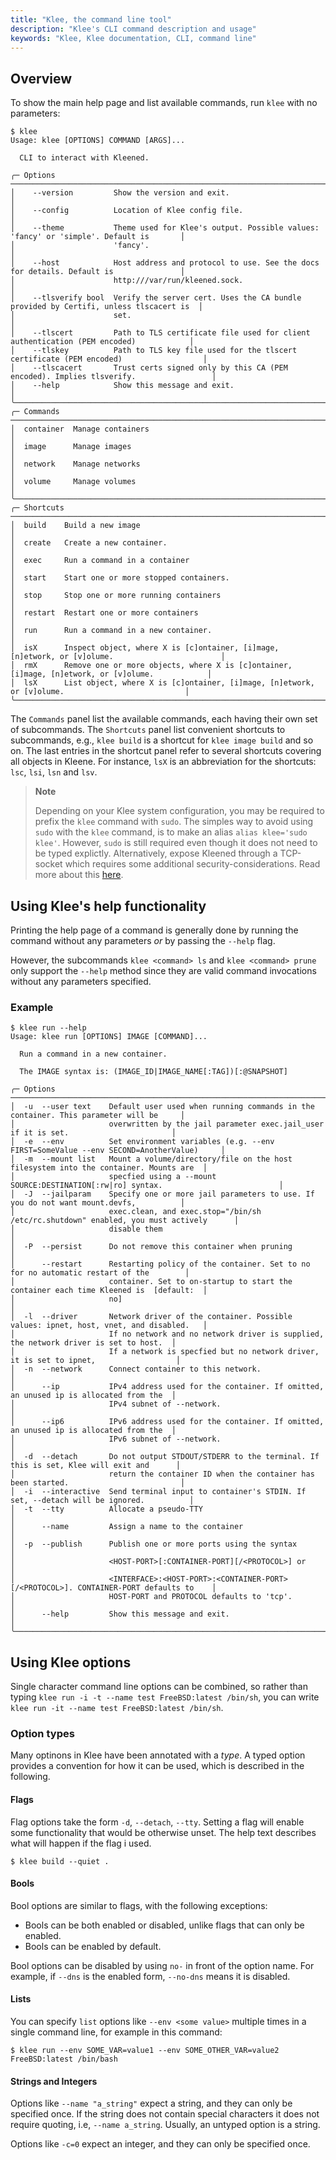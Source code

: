 ```yaml
---
title: "Klee, the command line tool"
description: "Klee's CLI command description and usage"
keywords: "Klee, Klee documentation, CLI, command line"
---
```


## Overview

To show the main help page and list available commands, run `klee` with no parameters:

```console
$ klee
Usage: klee [OPTIONS] COMMAND [ARGS]...

  CLI to interact with Kleened.

╭─ Options ─────────────────────────────────────────────────────────────────────────────────────────────────╮
│    --version         Show the version and exit.                                                           │
│    --config          Location of Klee config file.                                                        │
│    --theme           Theme used for Klee's output. Possible values: 'fancy' or 'simple'. Default is       │
│                      'fancy'.                                                                             │
│    --host            Host address and protocol to use. See the docs for details. Default is               │
│                      http:///var/run/kleened.sock.                                                        │
│    --tlsverify bool  Verify the server cert. Uses the CA bundle provided by Certifi, unless tlscacert is  │
│                      set.                                                                                 │
│    --tlscert         Path to TLS certificate file used for client authentication (PEM encoded)            │
│    --tlskey          Path to TLS key file used for the tlscert certificate (PEM encoded)                  │
│    --tlscacert       Trust certs signed only by this CA (PEM encoded). Implies tlsverify.                 │
│    --help            Show this message and exit.                                                          │
╰───────────────────────────────────────────────────────────────────────────────────────────────────────────╯
╭─ Commands ────────────────────────────────────────────────────────────────────────────────────────────────╮
│  container  Manage containers                                                                             │
│  image      Manage images                                                                                 │
│  network    Manage networks                                                                               │
│  volume     Manage volumes                                                                                │
╰───────────────────────────────────────────────────────────────────────────────────────────────────────────╯
╭─ Shortcuts ───────────────────────────────────────────────────────────────────────────────────────────────╮
│  build    Build a new image                                                                               │
│  create   Create a new container.                                                                         │
│  exec     Run a command in a container                                                                    │
│  start    Start one or more stopped containers.                                                           │
│  stop     Stop one or more running containers                                                             │
│  restart  Restart one or more containers                                                                  │
│  run      Run a command in a new container.                                                               │
│  isX      Inspect object, where X is [c]ontainer, [i]mage, [n]etwork, or [v]olume.                        │
│  rmX      Remove one or more objects, where X is [c]ontainer, [i]mage, [n]etwork, or [v]olume.            │
│  lsX      List object, where X is [c]ontainer, [i]mage, [n]etwork, or [v]olume.                           │
╰───────────────────────────────────────────────────────────────────────────────────────────────────────────╯

```

The `Commands` panel list the available commands, each having their own set of subcommands.
The `Shortcuts` panel list convenient shortcuts to subcommands, e.g.,
`klee build` is a shortcut for `klee image build` and so on. The last entries in the
shortcut panel refer to several shortcuts covering all objects in Kleene.
For instance, `lsX` is an abbreviation for the shortcuts: `lsc`, `lsi`, `lsn` and `lsv`.

> **Note**
>
> Depending on your Klee system configuration, you may be required to prefix
> the `klee` command with `sudo`. The simples way to avoid using `sudo` with the
> `klee` command, is to make an alias `alias klee='sudo klee'`. However,
> `sudo` is still required even though it does not need to be typed explictly.
> Alternatively, expose Kleened through a TCP-socket which requires some additional
> security-considerations. Read more about this [here](/operation/protect-access/).

## Using Klee's help functionality

Printing the help page of a command is generally done by running the command without any
parameters *or* by passing the `--help` flag.

However, the subcommands `klee <command> ls` and `klee <command> prune` only support the `--help`
method since they are valid command invocations without any parameters specified.

### Example

```console
$ klee run --help
Usage: klee run [OPTIONS] IMAGE [COMMAND]...

  Run a command in a new container.

  The IMAGE syntax is: (IMAGE_ID|IMAGE_NAME[:TAG])[:@SNAPSHOT]

╭─ Options ────────────────────────────────────────────────────────────────────────────────────────────────╮
│  -u  --user text    Default user used when running commands in the container. This parameter will be     │
│                     overwritten by the jail parameter exec.jail_user if it is set.                       │
│  -e  --env          Set environment variables (e.g. --env FIRST=SomeValue --env SECOND=AnotherValue)     │
│  -m  --mount list   Mount a volume/directory/file on the host filesystem into the container. Mounts are  │
│                     specfied using a --mount SOURCE:DESTINATION[:rw|ro] syntax.                          │
│  -J  --jailparam    Specify one or more jail parameters to use. If you do not want mount.devfs,          │
│                     exec.clean, and exec.stop="/bin/sh /etc/rc.shutdown" enabled, you must actively      │
│                     disable them                                                                         │
│  -P  --persist      Do not remove this container when pruning                                            │
│      --restart      Restarting policy of the container. Set to no for no automatic restart of the        │
│                     container. Set to on-startup to start the container each time Kleened is  [default:  │
│                     no]                                                                                  │
│  -l  --driver       Network driver of the container. Possible values: ipnet, host, vnet, and disabled.   │
│                     If no network and no network driver is supplied, the network driver is set to host.  │
│                     If a network is specfied but no network driver, it is set to ipnet,                  │
│  -n  --network      Connect container to this network.                                                   │
│      --ip           IPv4 address used for the container. If omitted, an unused ip is allocated from the  │
│                     IPv4 subnet of --network.                                                            │
│      --ip6          IPv6 address used for the container. If omitted, an unused ip is allocated from the  │
│                     IPv6 subnet of --network.                                                            │
│  -d  --detach       Do not output STDOUT/STDERR to the terminal. If this is set, Klee will exit and      │
│                     return the container ID when the container has been started.                         │
│  -i  --interactive  Send terminal input to container's STDIN. If set, --detach will be ignored.          │
│  -t  --tty          Allocate a pseudo-TTY                                                                │
│      --name         Assign a name to the container                                                       │
│  -p  --publish      Publish one or more ports using the syntax                                           │
│                     <HOST-PORT>[:CONTAINER-PORT][/<PROTOCOL>] or                                         │
│                     <INTERFACE>:<HOST-PORT>:<CONTAINER-PORT>[/<PROTOCOL>]. CONTAINER-PORT defaults to    │
│                     HOST-PORT and PROTOCOL defaults to 'tcp'.                                            │
│      --help         Show this message and exit.                                                          │
╰──────────────────────────────────────────────────────────────────────────────────────────────────────────╯
```

## Using Klee options

Single character command line options can be combined, so rather than
typing `klee run -i -t --name test FreeBSD:latest /bin/sh`,
you can write `klee run -it --name test FreeBSD:latest /bin/sh`.

### Option types

Many optinons in Klee have been annotated with a *type*.
A typed option provides a convention for how it can be used,
which is described in the following.

#### Flags

Flag options take the form `-d`, `--detach`, `--tty`. Setting a flag
will enable some functionality that would be otherwise unset.
The help text describes what will happen if the flag i used.

```console
$ klee build --quiet .
```

#### Bools

Bool options are similar to flags, with the following exceptions:

- Bools can be both enabled or disabled, unlike flags that can only be enabled.
- Bools can be enabled by default.

Bool options can be disabled by using `no-` in front of the option name.
For example, if `--dns` is the enabled form, `--no-dns` means it is disabled.

#### Lists

You can specify `list` options like `--env <some value>` multiple times in a single command line,
for example in this command:

```console
$ klee run --env SOME_VAR=value1 --env SOME_OTHER_VAR=value2 FreeBSD:latest /bin/bash
```

#### Strings and Integers

Options like `--name "a_string"` expect a string, and they
can only be specified once. If the string does not contain special characters it
does not require quoting, i.e, `--name a_string`. Usually, an untyped option is
a string.

Options like `-c=0` expect an integer, and they can only be specified once.
